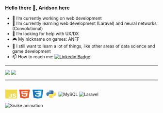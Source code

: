 ### Hello there 👋, Aridson here

- 🔭 I’m currently working on web development
- 🌱 I’m currently learning web development (Laravel) and neural networks (Convolutional)
- 🤔 I’m looking for help with UX/DX
- 🎮 My nickname on games: ANFF
- 🧠 I still want to learn a lot of things, like other areas of data science and game development
- 📫 How to reach me:
[![Linkedin Badge](https://img.shields.io/badge/-Aridson-blue?style=flat-square&logo=Linkedin&logoColor=white&link=https://www.linkedin.com/in/aridsonf/)](https://www.linkedin.com/in/aridsonf) 

---

<div>
  <img height="155em" src="https://github-readme-stats.vercel.app/api?username=aridsonf&show_icons=true&theme=tokyonight&include_all_commits=true&count_private=true">
  <img height="155em" src="https://github-readme-stats.vercel.app/api/top-langs/?username=aridsonf&layout=compact&langs_count=7&theme=tokyonight">
</div>
  
---  

<div style="display: inline_block"><br>
  <img align="center" alt="Js" height="30" width="40" src="https://raw.githubusercontent.com/devicons/devicon/master/icons/javascript/javascript-plain.svg">
  <img align="center" alt="HTML" height="30" width="40" src="https://raw.githubusercontent.com/devicons/devicon/master/icons/html5/html5-original.svg">
  <img align="center" alt="CSS" height="30" width="40" src="https://raw.githubusercontent.com/devicons/devicon/master/icons/css3/css3-original.svg">
  <img align="center" alt="Python" height="30" width="40" src="https://raw.githubusercontent.com/devicons/devicon/master/icons/python/python-original.svg">
 <!-- <img align="center" alt="C" height="30" width="40" src="https://cdn.jsdelivr.net/gh/devicons/devicon/icons/c/c-original.svg"> -->
  <img align="center" alt="MySQL" height="30" width="40" src="https://cdn.jsdelivr.net/gh/devicons/devicon/icons/mysql/mysql-original-wordmark.svg">
  <img align="center" height="30" width="40" alt="Laravel" src="https://cdn.jsdelivr.net/gh/devicons/devicon/icons/laravel/laravel-plain.svg">
</div>

![Snake animation](https://github.com/USERNAME/USERNAME/blob/output/github-contribution-grid-snake.svg)
